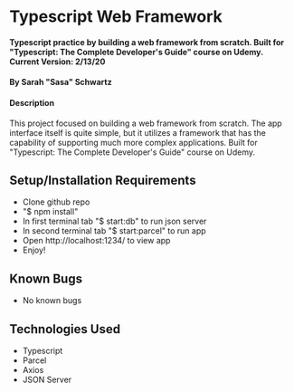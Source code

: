 # Typescript Web Framework

#### Typescript practice by building a web framework from scratch. Built for "Typescript: The Complete Developer's Guide" course on Udemy. Current Version: 2/13/20

#### By Sarah "Sasa" Schwartz

#### Description

This project focused on building a web framework from scratch. The app interface itself is quite simple, but it utilizes a framework that has the capability of supporting much more complex applications. Built for "Typescript: The Complete Developer's Guide" course on Udemy.

## Setup/Installation Requirements

- Clone github repo
- "\$ npm install"
- In first terminal tab "\$ start:db" to run json server
- In second terminal tab "\$ start:parcel" to run app
- Open http://localhost:1234/ to view app
- Enjoy!

## Known Bugs

- No known bugs

## Technologies Used

- Typescript
- Parcel
- Axios
- JSON Server
